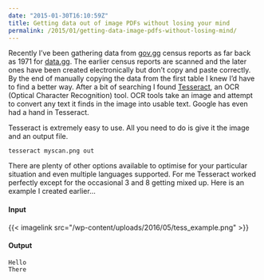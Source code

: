 ```yaml
---
date: "2015-01-30T16:10:59Z"
title: Getting data out of image PDFs without losing your mind
permalink: /2015/01/getting-data-image-pdfs-without-losing-mind/
---
```

Recently I’ve been gathering data from [gov.gg](http://gov.gg "gov.gg") census reports as far back as 1971 for [data.gg](http://data.gg "data.gg"). The earlier census reports are scanned and the later ones have been created electronically but don’t copy and paste correctly. By the end of manually copying the data from the first table I knew I’d have to find a better way. After a bit of searching I found [Tesseract](https://code.google.com/p/tesseract-ocr/ "Tesseract"), an OCR (Optical Character Recognition) tool. OCR tools take an image and attempt to convert any text it finds in the image into usable text. Google has even had a hand in Tesseract.

Tesseract is extremely easy to use. All you need to do is give it the image and an output file.

```
tesseract myscan.png out
```

There are plenty of other options available to optimise for your particular situation and even multiple languages supported. For me Tesseract worked perfectly except for the occasional 3 and 8 getting mixed up. Here is an example I created earlier…

#### Input

{{< imagelink src="/wp-content/uploads/2016/05/tess_example.png" >}}

#### Output

```
Hello
There
```